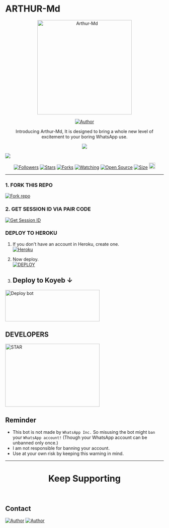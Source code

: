 # ARTHUR-Md

<p align="center">
    <img alt="Arthur-Md" height="300" src="https://telegra.ph/file/e387804fa0e8e7fd23b27.jpg">
  </a>
</p>

<p align="center">
  <a href="https://github.com/STAR-KING0"><img title="Author" src="https://img.shields.io/badge/STAR-KING0-black?style=for-the-badge&logo=WhatsApp"></a>
</p>

<p align="center">Introducing Arthur-Md, It is designed to bring a whole new level of excitement to your boring WhatsApp use.</p>



<p align="center">
  <a href="https://whatsapp.com/channel/0029VaeW5Tw4yltQOYIO5E2D"><img src="https://img.shields.io/badge/Connect on WhatsApp-25D366?style=for-the-badge&logo=whatsapp&logoColor=white"></a>

 <a href="https://chat.whatsapp.com/DC38hUUVVaa1vp573QBYBF"><img src="https://img.shields.io/badge/Join WhatsApp Group-25D366?style=for-the-badge&logo=whatsapp&logoColor=white"></a>
</p>

<p align="center">
  <a href="https://github.com/STAR-KING0/followers"><img title="Followers" src="https://img.shields.io/github/followers/STAR-KING0?color=red&style=flat-square"></a>
  <a href="https://github.com/STAR-KING0/Arthur-Md/stargazers"><img title="Stars" src="https://img.shields.io/github/stars/STAR-KING0/Arthur-Md?color=blue&style=flat-square"></a>
  <a href="https://github.com/STAR-KING0/Arthur-Md/network/members"><img title="Forks" src="https://img.shields.io/github/forks/STAR-KING0/Arthur-Md?color=red&style=flat-square"></a>
  <a href="https://github.com/STAR-KING0/Arthur-Md/watchers"><img title="Watching" src="https://img.shields.io/github/watchers/STAR-KING0/Arthur-Md?label=Watchers&color=blue&style=flat-square"></a>
  <a href="https://github.com/STAR-KING0/Arthur-Md"><img title="Open Source" src="https://img.shields.io/badge/Author-STAR-KING0 X %20HASEEB-red?v=103"></a>
  <a href="https://github.com/STAR-KING0/Arthur-Md"><img title="Size" src="https://img.shields.io/github/repo-size/STAR-KING0/Arthur-Md?style=flat-square&color=green"></a>
  <a href="https://github.com/STAR-KING0/Arthur-Md/graphs/commit-activity"><img height="20" src="https://img.shields.io/badge/Maintained%3F-yes-green.svg"></a>
</p>

---

### 1. FORK THIS REPO

<a href='https://github.com/STAR-KING0/Arthur-Md/fork' target="_blank"><img alt='Fork repo' src='https://img.shields.io/badge/Fork This Repo-black?style=for-the-badge&logo=git&logoColor=white'/></a>

### 2. GET SESSION ID VIA PAIR CODE

<a href='https://arthur-Md-1-o9f1.onrender.com' target="_blank"><img alt='Get Session ID' src='https://img.shields.io/badge/Click here to get your session id-blue?style=for-the-badge&logo=opencv&logoColor=white'/></a>

### DEPLOY TO HEROKU

1. If you don't have an account in Heroku, create one.
    <br>
    <a href='https://signup.heroku.com/' target="_blank"><img alt='Heroku' src='https://img.shields.io/badge/-Create-black?style=for-the-badge&logo=heroku&logoColor=white'/></a>
2. Now deploy.
    <br>
    <a href='https://heroku.com/deploy' target="_blank"><img alt='DEPLOY' src='https://img.shields.io/badge/-DEPLOY-black?style=for-the-badge&logo=heroku&logoColor=white'/></a>



3. ## Deploy to Koyeb ↓

<a href="https://app.koyeb.com/services/deploy/?type=git&repository=github.com%2FSTAR-KING0%2FArthur-Md&branch=main&name=arthur-Md&builder=dockerfile&env%5BAUTO_BLOCK=false%5D=&env%5BSESSION_ID%5D=your%20sessionid%20here&env%5BMODE%5D=public&env=%5BAUTO_READ%5D%3Dfalse&env%5BAUTO_STATUS_SEEN%5D=true" target="blank"><img align="center" src="https://i.imgur.com/PNoLtFq.png" width="300" height="100" alt="Deploy bot"/></a>




## DEVELOPERS

<div align="left">
  <a href="https://github.com/STAR-KING0"><img src="https://telegra.ph/file/e387804fa0e8e7fd23b27.jpg" width="300" height="200" alt="STAR"></a>
  

## Reminder

- This bot is not made by `WhatsApp Inc.` So misusing the bot might `ban` your `WhatsApp account!` (Though your WhatsApp account can be unbanned only once.)
- I am not responsible for banning your account.
- Use at your own risk by keeping this warning in mind.

---

<h1 align="center">Keep Supporting</h1>

<br>

## Contact

<p align="left">
  <a href="kingdavid23565@gmail.com"><img title="Author" src="https://img.shields.io/badge/GMAIL-ME-black?style=for-the-badge&logo=Gmail"></a>
  <a href="https://wa.me/2348100835767?text=Hi+star+Sir...+I+need+some+help+in+Arthur-Md"><img title="Author" src="https://img.shields.io/badge/WHATSAPP-ME-red?style=for-the-badge&logo=WhatsApp"></a>
</p>
